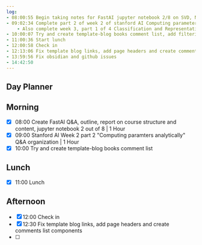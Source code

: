 ```yaml
---
log:
- 08:00:55 Begin taking notes for FastAI jupyter notebook 2/8 on SVD, NMF and topic modeling techniques
- 09:02:34 Complete part 2 of week 2 of stanford AI Computing parameters analytically
	- Also complete week 3, part 1 of 4 Classification and Representation
- 10:00:07 Try and create template-blog books comment list, add filtering for comments from books
- 11:00:36 Start lunch
- 12:00:58 Check in
- 12:13:06 Fix template blog links, add page headers and create comments list components
- 13:59:56 Fix obsidian and github issues
- 14:42:50 
---
```


## Day Planner

## Morning
- [x] 08:00 Create FastAI Q&A, outline, report on course structure and content, jupyter notebook 2 out of 8 | 1 Hour
- [x] 09:00 Stanford AI Week 2 part 2 "Computing paramters analytically" Q&A organization | 1 Hour
- [x] 10:00 Try and create template-blog books comment list

## Lunch
- [x] 11:00 Lunch

## Afternoon
- [x] 12:00 Check in
- [x] 12:30 Fix template blog links, add page headers and create comments list components
- [ ] 